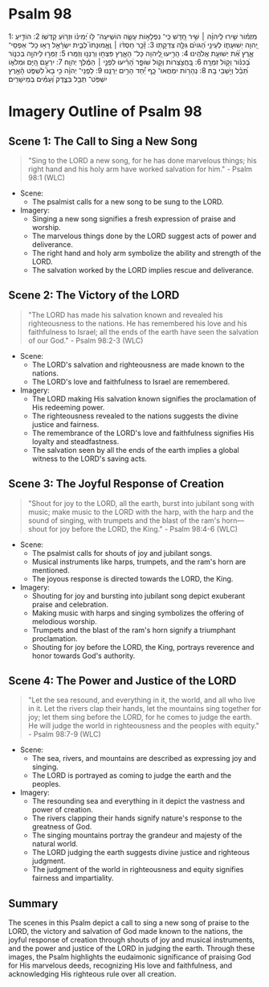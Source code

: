 # Psalm 98
1: מִזְמ֡וֹר שִׁ֤ירוּ לַֽיהוָ֨ה ׀ שִׁ֣יר חָ֭דָשׁ כִּֽי־ נִפְלָא֣וֹת עָשָׂ֑ה הוֹשִֽׁיעָה־ לּ֥וֹ יְ֝מִינ֗וֹ וּזְר֥וֹעַ קָדְשֽׁוֹ׃
2: הוֹדִ֣יעַ יְ֭הוָה יְשׁוּעָת֑וֹ לְעֵינֵ֥י הַ֝גּוֹיִ֗ם גִּלָּ֥ה צִדְקָתֽוֹ׃
3: זָ֘כַ֤ר חַסְדּ֨וֹ ׀ וֶֽאֱֽמוּנָתוֹ֮ לְבֵ֪ית יִשְׂרָ֫אֵ֥ל רָא֥וּ כָל־ אַפְסֵי־ אָ֑רֶץ אֵ֝֗ת יְשׁוּעַ֥ת אֱלֹהֵֽינוּ׃
4: הָרִ֣יעוּ לַֽ֭יהוָה כָּל־ הָאָ֑רֶץ פִּצְח֖וּ וְרַנְּנ֣וּ וְזַמֵּֽרוּ׃
5: זַמְּר֣וּ לַיהוָ֣ה בְּכִנּ֑וֹר בְּ֝כִנּ֗וֹר וְק֣וֹל זִמְרָֽה׃
6: בַּ֭חֲצֹ֣צְרוֹת וְק֣וֹל שׁוֹפָ֑ר הָ֝רִ֗יעוּ לִפְנֵ֤י ׀ הַמֶּ֬לֶךְ יְהוָֽה׃
7: יִרְעַ֣ם הַ֭יָּם וּמְלֹא֑וֹ תֵּ֝בֵ֗ל וְיֹ֣שְׁבֵי בָֽהּ׃
8: נְהָר֥וֹת יִמְחֲאוּ־ כָ֑ף יַ֝֗חַד הָרִ֥ים יְרַנֵּֽנוּ׃
9: לִֽפְֽנֵי־ יְהוָ֗ה כִּ֥י בָא֮ לִשְׁפֹּ֪ט הָ֫אָ֥רֶץ יִשְׁפֹּֽט־ תֵּבֵ֥ל בְּצֶ֑דֶק וְ֝עַמִּ֗ים בְּמֵישָׁרִֽים׃

# Imagery Outline of Psalm 98

## Scene 1: The Call to Sing a New Song

> "Sing to the LORD a new song, for he has done marvelous things; his right hand and his holy arm have worked salvation for him." - Psalm 98:1 (WLC)

- Scene:
  - The psalmist calls for a new song to be sung to the LORD.
- Imagery:
  - Singing a new song signifies a fresh expression of praise and worship.
  - The marvelous things done by the LORD suggest acts of power and deliverance.
  - The right hand and holy arm symbolize the ability and strength of the LORD.
  - The salvation worked by the LORD implies rescue and deliverance.

## Scene 2: The Victory of the LORD

> "The LORD has made his salvation known and revealed his righteousness to the nations. He has remembered his love and his faithfulness to Israel; all the ends of the earth have seen the salvation of our God." - Psalm 98:2-3 (WLC)

- Scene:
  - The LORD's salvation and righteousness are made known to the nations.
  - The LORD's love and faithfulness to Israel are remembered.
- Imagery:
  - The LORD making His salvation known signifies the proclamation of His redeeming power.
  - The righteousness revealed to the nations suggests the divine justice and fairness.
  - The remembrance of the LORD's love and faithfulness signifies His loyalty and steadfastness.
  - The salvation seen by all the ends of the earth implies a global witness to the LORD's saving acts.

## Scene 3: The Joyful Response of Creation

> "Shout for joy to the LORD, all the earth, burst into jubilant song with music; make music to the LORD with the harp, with the harp and the sound of singing, with trumpets and the blast of the ram's horn— shout for joy before the LORD, the King." - Psalm 98:4-6 (WLC)

- Scene:
  - The psalmist calls for shouts of joy and jubilant songs.
  - Musical instruments like harps, trumpets, and the ram's horn are mentioned.
  - The joyous response is directed towards the LORD, the King.
- Imagery:
  - Shouting for joy and bursting into jubilant song depict exuberant praise and celebration.
  - Making music with harps and singing symbolizes the offering of melodious worship.
  - Trumpets and the blast of the ram's horn signify a triumphant proclamation.
  - Shouting for joy before the LORD, the King, portrays reverence and honor towards God's authority.

## Scene 4: The Power and Justice of the LORD

> "Let the sea resound, and everything in it, the world, and all who live in it. Let the rivers clap their hands, let the mountains sing together for joy; let them sing before the LORD, for he comes to judge the earth. He will judge the world in righteousness and the peoples with equity." - Psalm 98:7-9 (WLC)

- Scene:
  - The sea, rivers, and mountains are described as expressing joy and singing.
  - The LORD is portrayed as coming to judge the earth and the peoples.
- Imagery:
  - The resounding sea and everything in it depict the vastness and power of creation.
  - The rivers clapping their hands signify nature's response to the greatness of God.
  - The singing mountains portray the grandeur and majesty of the natural world.
  - The LORD judging the earth suggests divine justice and righteous judgment.
  - The judgment of the world in righteousness and equity signifies fairness and impartiality.

## Summary

The scenes in this Psalm depict a call to sing a new song of praise to the LORD, the victory and salvation of God made known to the nations, the joyful response of creation through shouts of joy and musical instruments, and the power and justice of the LORD in judging the earth. Through these images, the Psalm highlights the eudaimonic significance of praising God for His marvelous deeds, recognizing His love and faithfulness, and acknowledging His righteous rule over all creation.